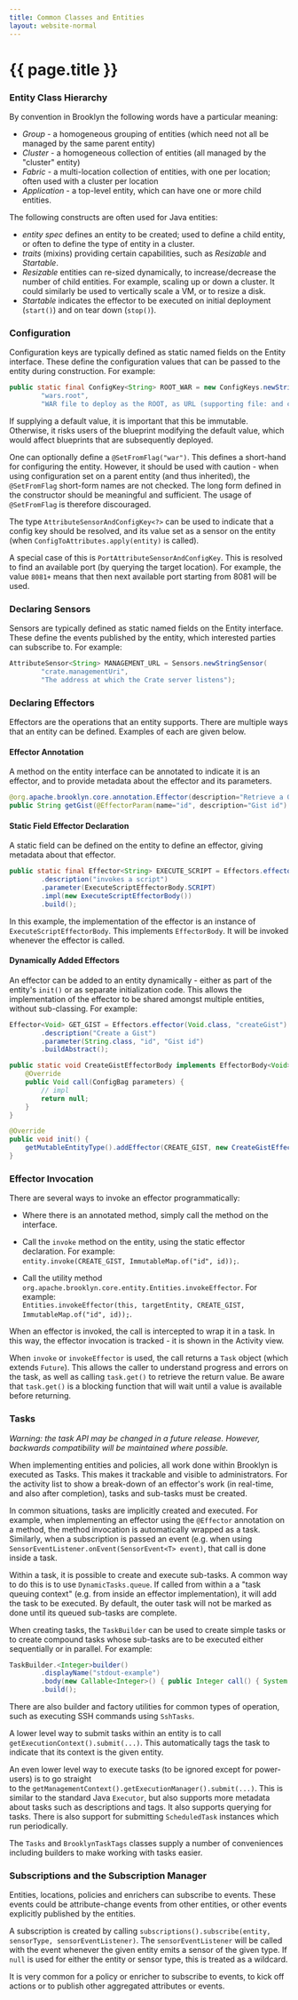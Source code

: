 ```yaml
---
title: Common Classes and Entities
layout: website-normal
---
```

# {{ page.title }}

<!-- TODO old, needs work (refactoring!) and use of java_link -->

### Entity Class Hierarchy

By convention in Brooklyn the following words have a particular meaning:

* *Group* - a homogeneous grouping of entities (which need not all be managed by the same parent 
  entity)
* *Cluster* - a homogeneous collection of entities (all managed by the "cluster" entity)
* *Fabric* - a multi-location collection of entities, with one per location; often used with a cluster per location
* *Application* - a top-level entity, which can have one or more child entities.

The following constructs are often used for Java entities:

* *entity spec* defines an entity to be created; used to define a child entity, or often to 
  define the type of entity in a cluster.
* *traits* (mixins) providing certain capabilities, such as *Resizable* and *Startable*.
* *Resizable* entities can re-sized dynamically, to increase/decrease the number of child entities.
  For example, scaling up or down a cluster. It could similarly be used to vertically scale a VM,
  or to resize a disk.
* *Startable* indicates the effector to be executed on initial deployment (`start()`) and on 
  tear down (`stop()`).


### Configuration

Configuration keys are typically defined as static named fields on the Entity interface. These
define the configuration values that can be passed to the entity during construction. For
example:

```java
public static final ConfigKey<String> ROOT_WAR = new ConfigKeys.newStringConfigKey(
        "wars.root",
        "WAR file to deploy as the ROOT, as URL (supporting file: and classpath: prefixes)");
```

If supplying a default value, it is important that this be immutable. Otherwise, it risks users
of the blueprint modifying the default value, which would affect blueprints that are subsequently 
deployed.

One can optionally define a `@SetFromFlag("war")`. This defines a short-hand for configuring the
entity. However, it should be used with caution - when using configuration set on a parent entity
(and thus inherited), the `@SetFromFlag` short-form names are not checked. The long form defined 
in the constructor should be meaningful and sufficient. The usage of `@SetFromFlag` is therefore
discouraged.

The type `AttributeSensorAndConfigKey<?>` can be used to indicate that a config key should be resolved,
and its value set as a sensor on the entity (when `ConfigToAttributes.apply(entity)` is called).

A special case of this is `PortAttributeSensorAndConfigKey`. This is resolved to find an available 
port (by querying the target location). For example, the value `8081+` means that then next available
port starting from 8081 will be used.


### Declaring Sensors

Sensors are typically defined as static named fields on the Entity interface. These define 
the events published by the entity, which interested parties can subscribe to. For example:

```java
AttributeSensor<String> MANAGEMENT_URL = Sensors.newStringSensor(
        "crate.managementUri",
        "The address at which the Crate server listens");
```


### Declaring Effectors

Effectors are the operations that an entity supports. There are multiple ways that an entity can 
be defined. Examples of each are given below.

#### Effector Annotation

A method on the entity interface can be annotated to indicate it is an effector, and to provide
metadata about the effector and its parameters.

```java
@org.apache.brooklyn.core.annotation.Effector(description="Retrieve a Gist")
public String getGist(@EffectorParam(name="id", description="Gist id") String id);
```


#### Static Field Effector Declaration

A static field can be defined on the entity to define an effector, giving metadata about that effector.

```java
public static final Effector<String> EXECUTE_SCRIPT = Effectors.effector(String.class, "executeScript")
        .description("invokes a script")
        .parameter(ExecuteScriptEffectorBody.SCRIPT)
        .impl(new ExecuteScriptEffectorBody())
        .build();
```

In this example, the implementation of the effector is an instance of `ExecuteScriptEffectorBody`. 
This implements `EffectorBody`. It will be invoked whenever the effector is called.


#### Dynamically Added Effectors

An effector can be added to an entity dynamically - either as part of the entity's `init()`
or as separate initialization code. This allows the implementation of the effector to be shared
amongst multiple entities, without sub-classing. For example:

```java
Effector<Void> GET_GIST = Effectors.effector(Void.class, "createGist")
        .description("Create a Gist")
        .parameter(String.class, "id", "Gist id")
        .buildAbstract();

public static void CreateGistEffectorBody implements EffectorBody<Void>() {
    @Override
    public Void call(ConfigBag parameters) {
        // impl
        return null;
    }
}

@Override
public void init() {
    getMutableEntityType().addEffector(CREATE_GIST, new CreateGistEffectorBody());
}
```


### Effector Invocation

There are several ways to invoke an effector programmatically:

* Where there is an annotated method, simply call the method on the interface.

* Call the `invoke` method on the entity, using the static effector declaration. For example:  
  `entity.invoke(CREATE_GIST, ImmutableMap.of("id", id));`.

* Call the utility method `org.apache.brooklyn.core.entity.Entities.invokeEffector`. For example:  
  `Entities.invokeEffector(this, targetEntity, CREATE_GIST, ImmutableMap.of("id", id));`.

When an effector is invoked, the call is intercepted to wrap it in a task. In this way, the 
effector invocation is tracked - it is shown in the Activity view.

When `invoke` or `invokeEffector` is used, the call returns a `Task` object (which extends 
`Future`). This allows the caller to understand progress and errors on the task, as well as 
calling `task.get()` to retrieve the return value. Be aware that `task.get()` is a blocking 
function that will wait until a value is available before returning.


### Tasks

_Warning: the task API may be changed in a future release. However, backwards compatibility
will be maintained where possible._

When implementing entities and policies, all work done within Brooklyn is executed as Tasks.
This makes it trackable and visible to administrators. For the activity list to show a break-down 
of an effector's work (in real-time, and also after completion), tasks and sub-tasks must be 
created.

In common situations, tasks are implicitly created and executed. For example, when implementing
an effector using the `@Effector` annotation on a method, the method invocation is automatically
wrapped as a task. Similarly, when a subscription is passed an event (e.g. when using 
`SensorEventListener.onEvent(SensorEvent<T> event)`, that call is done inside a task.

Within a task, it is possible to create and execute sub-tasks. A common way to do this is to 
use `DynamicTasks.queue`. If called from within a a "task queuing context" (e.g. from inside an
effector implementation), it will add the task to be executed. By default, the outer task will not be
marked as done until its queued sub-tasks are complete.

When creating tasks, the `TaskBuilder` can be used to create simple tasks or to create compound tasks
whose sub-tasks are to be executed either sequentially or in parallel. For example:

```java
TaskBuilder.<Integer>builder()
        .displayName("stdout-example")
        .body(new Callable<Integer>() { public Integer call() { System.out.println("example"; } })
        .build();
```

There are also builder and factory utilities for common types of operation, such as executing SSH 
commands using `SshTasks`.

A lower level way to submit tasks within an entity is to call `getExecutionContext().submit(...)`.
This automatically tags the task to indicate that its context is the given entity.

An even lower level way to execute tasks (to be ignored except for power-users) is to go straight  
to the `getManagementContext().getExecutionManager().submit(...)`. This is similar to the standard
Java `Executor`, but also supports more metadata about tasks such as descriptions and tags.
It also supports querying for tasks. There is also support for submitting `ScheduledTask` 
instances which run periodically.

The `Tasks` and `BrooklynTaskTags` classes supply a number of conveniences including builders to 
make working with tasks easier.


### Subscriptions and the Subscription Manager

Entities, locations, policies and enrichers can subscribe to events. These events could be
attribute-change events from other entities, or other events explicitly published by the entities.

A subscription is created by calling `subscriptions().subscribe(entity, sensorType, sensorEventListener)`.
The `sensorEventListener` will be called with the event whenever the given entity emits a sensor of
the given type. If `null` is used for either the entity or sensor type, this is treated as a 
wildcard.

It is very common for a policy or enricher to subscribe to events, to kick off actions or to 
publish other aggregated attributes or events. 
